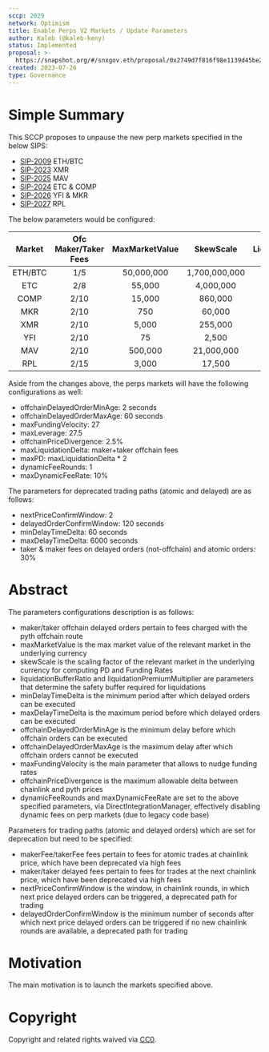 ```yaml
---
sccp: 2029
network: Optimism
title: Enable Perps V2 Markets / Update Parameters
author: Kaleb (@kaleb-keny)
status: Implemented
proposal: >-
  https://snapshot.org/#/snxgov.eth/proposal/0x2749d7f816f98e1139d45be2ed38d30801858b104fae05a6eddef7fc4b86d5b8
created: 2023-07-26
type: Governance
---
```


# Simple Summary

This SCCP proposes to unpause the new perp markets specified in  the below SIPS:
- [SIP-2009](https://sips.synthetix.io/sips/sip-2009/) ETH/BTC
- [SIP-2023](https://sips.synthetix.io/sips/sip-2023/) XMR
- [SIP-2025](https://sips.synthetix.io/sips/sip-2025/) MAV
- [SIP-2024](https://sips.synthetix.io/sips/sip-2024/) ETC & COMP
- [SIP-2026](https://sips.synthetix.io/sips/sip-2026/) YFI & MKR
- [SIP-2027](https://sips.synthetix.io/sips/sip-2027/) RPL

The below parameters would be configured:

| **Market** 	| **Ofc Maker/Taker Fees** 	| **MaxMarketValue** 	| **SkewScale** 	| **LiquidationBufferRatio** 	| **LiquidationPremiumMultiplier** 	|
|:----------:	|:------------------------:	|:------------------:	|:-------------:	|:--------------------------:	|:--------------------------------:	|
|   ETH/BTC  	|            1/5           	|     50,000,000     	| 1,700,000,000 	|            75 bp           	|              1.5625              	|
|     ETC    	|            2/8           	|       55,000       	|   4,000,000   	|           100 bp           	|              1.5625              	|
|    COMP    	|           2/10           	|       15,000       	|    860,000    	|           150 bp           	|                 3                	|
|     MKR    	|           2/10           	|         750        	|     60,000    	|           150 bp           	|                 3                	|
|     XMR    	|           2/10           	|        5,000       	|    255,000    	|           150 bp           	|                 3                	|
|     YFI    	|           2/10           	|         75         	|     2,500     	|           150 bp           	|                 3                	|
|     MAV    	|           2/10           	|       500,000      	|   21,000,000  	|           150 bp           	|                 3                	|
|     RPL    	|           2/15           	|        3,000       	|     17,500    	|           150 bp           	|                 3                	|

Aside from the changes above, the perps markets will have the following configurations as well:
- offchainDelayedOrderMinAge: 2 seconds
- offchainDelayedOrderMaxAge: 60 seconds
- maxFundingVelocity: 27
- maxLeverage: 27.5
- offchainPriceDivergence: 2.5%
- maxLiquidationDelta: maker+taker offchain fees 
- maxPD: maxLiquidationDelta * 2
- dynamicFeeRounds: 1
- maxDynamicFeeRate: 10%

The parameters for deprecated trading paths (atomic and delayed) are as follows:
- nextPriceConfirmWindow: 2
- delayedOrderConfirmWindow: 120 seconds
- minDelayTimeDelta: 60 seconds
- maxDelayTimeDelta: 6000 seconds
- taker & maker fees on delayed orders (not-offchain) and atomic orders: 30%

# Abstract

The parameters configurations description is as follows:
- maker/taker offchain delayed orders pertain to fees charged with the pyth offchain route
- maxMarketValue is the max market value of the relevant market in the underlying currency
- skewScale is the scaling factor of the relevant market in the underlying currency for computing PD and Funding Rates
- liquidationBufferRatio and liquidationPremiumMultiplier are parameters that determine the safety buffer required for liquidations
- minDelayTimeDelta is the minimum period after which delayed orders can be executed
- maxDelayTimeDelta is the maximum period before which delayed orders can be executed
- offchainDelayedOrderMinAge is the minimum delay before which offchain orders can be executed
- offchainDelayedOrderMaxAge is the maximum delay after which offchain orders cannot be executed
- maxFundingVelocity is the main parameter that allows to nudge funding rates
- offchainPriceDivergence is the maximum allowable delta between chainlink and pyth prices
- dynamicFeeRounds and maxDynamicFeeRate are set to the above specified parameters, via DirectIntegrationManager, effectively disabling dynamic fees on perp markets (due to legacy code base)

Parameters for trading paths (atomic and delayed orders) which are set for deprecation but need to be specified: 
- makerFee/takerFee fees pertain to fees for atomic trades at chainlink price, which have been deprecated via high fees
- maker/taker delayed fees pertain to fees for trades at the next chainlink price, which have been deprecated via high fees
- nextPriceConfirmWindow is the window, in chainlink rounds, in which next price delayed orders can be triggered, a deprecated path for trading
- delayedOrderConfirmWindow is the minimum number of seconds after which next price delayed orders can be triggered if no new chainlink rounds are available, a deprecated path for trading

# Motivation

The main motivation is to  launch the markets specified above.

# Copyright

Copyright and related rights waived via [CC0](https://creativecommons.org/publicdomain/zero/1.0/).


